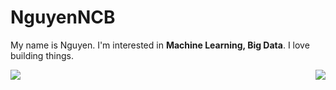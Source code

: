 # NguyenNCB



My name is Nguyen. I'm interested in **Machine Learning, Big Data**. I love building things.

<p align="center" width="100%">
  <img  align = 'left' src="https://github-readme-stats.vercel.app/api?username=nguyenng1802&show_icons=true&theme=vue">
  <img  align = 'right' src="https://github-readme-stats.vercel.app/api/top-langs/?username=nguyenng1802">
</p>


